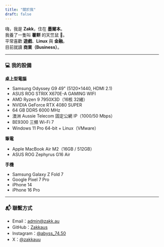 ```yaml
---
title: "關於我"
draft: false
---
```


嗨，我是 **Zakk**，住在 **墨爾本**。  
我養了一隻叫 **薯餅** 的天竺鼠 🐹。  
平常喜歡 **遊戲**、**Linux** 與 **金融**。  
目前就讀 **商業（Business）**。

---

### 💻 我的設備

**桌上型電腦**
- Samsung Odyssey G9 49" (5120×1440, HDMI 2.1)
- ASUS ROG STRIX X670E-A GAMING WIFI
- AMD Ryzen 9 7950X3D（16核 32緒）
- NVIDIA GeForce RTX 4080 SUPER
- 64 GB DDR5 6000 MHz
- 澳洲 Aussie Telecom 固定公網 IP（1000/50 Mbps）
- BE9300 三頻 Wi-Fi 7
- Windows 11 Pro 64-bit + Linux（VMware）

**筆電**
- Apple MacBook Air M2（16GB / 512GB）
- ASUS ROG Zephyrus G16 Air

**手機**
- Samsung Galaxy Z Fold 7
- Google Pixel 7 Pro
- iPhone 14
- iPhone 16 Pro

---

### 📬 聯繫方式
- Email：[admin@zakk.au](mailto:admin@zakk.au)  
- GitHub：[Zakkaus](https://github.com/Zakkaus)  
- Instagram：[@abyss_74.50](https://www.instagram.com/abyss_74.50/)  
- X：[@zakkauu](https://x.com/zakkauu)

